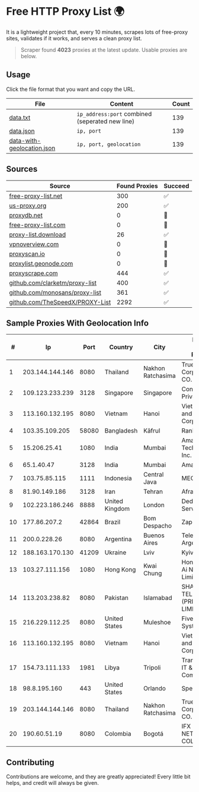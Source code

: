 
# Free HTTP Proxy List 🌍

It is a lightweight project that, every 10 minutes, scrapes lots of free-proxy sites, validates if it works, and serves a clean proxy list.


> Scraper found **4023** proxies at the latest update. Usable proxies are below.

## Usage

Click the file format that you want and copy the URL.


|File|Content|Count|
|----|-------|-----|
|[data.txt](https://raw.githubusercontent.com/themiralay/Proxy-List-World/master/data.txt)|`ip_address:port` combined (seperated new line)|139|
|[data.json](https://raw.githubusercontent.com/themiralay/Proxy-List-World/master/data.json)|`ip, port`|139|
|[data-with-geolocation.json](https://raw.githubusercontent.com/themiralay/Proxy-List-World/master/data-with-geolocation.json)|`ip, port, geolocation`|139|

## Sources

|Source|Found Proxies|Succeed|
|------|-------------|-------|
|[free-proxy-list.net](https://free-proxy-list.net)|300|✅|
|[us-proxy.org](https://www.us-proxy.org)|200|✅|
|[proxydb.net](http://proxydb.net)|0|🚫|
|[free-proxy-list.com](https://free-proxy-list.com/?page=&port=&type%5B%5D=http&type%5B%5D=https&up_time=0&search=Search)|0|🚫|
|[proxy-list.download](https://www.proxy-list.download/HTTP)|26|✅|
|[vpnoverview.com](https://vpnoverview.com/privacy/anonymous-browsing/free-proxy-servers)|0|🚫|
|[proxyscan.io](https://www.proxyscan.io)|0|🚫|
|[proxylist.geonode.com](https://proxylist.geonode.com/api/proxy-list?limit=300&page=1&sort_by=lastChecked&sort_type=desc&protocols=http,https)|0|🚫|
|[proxyscrape.com](https://api.proxyscrape.com/v2/?request=displayproxies&protocol=http&timeout=10000&country=all&ssl=all&anonymity=all)|444|✅|
|[github.com/clarketm/proxy-list](https://raw.githubusercontent.com/clarketm/proxy-list/master/proxy-list-raw.txt)|400|✅|
|[github.com/monosans/proxy-list](https://raw.githubusercontent.com/monosans/proxy-list/main/proxies/http.txt)|361|✅|
|[github.com/TheSpeedX/PROXY-List](https://raw.githubusercontent.com/TheSpeedX/PROXY-List/master/http.txt)|2292|✅|


## Sample Proxies With Geolocation Info

|#|Ip|Port|Country|City|Internet Service Provider|
|-|--|----|-------|----|-------------------------|
|1|203.144.144.146|8080|Thailand|Nakhon Ratchasima|True Internet Corporation CO. Ltd.|
|2|109.123.233.239|3128|Singapore|Singapore|Contabo Asia Private Limited|
|3|113.160.132.195|8080|Vietnam|Hanoi|VietNam Post and Telecom Corporation|
|4|103.35.109.205|58080|Bangladesh|Kāfrul|Ranks ITT|
|5|15.206.25.41|1080|India|Mumbai|Amazon Technologies Inc.|
|6|65.1.40.47|3128|India|Mumbai|Amazon.com|
|7|103.75.85.115|1111|Indonesia|Central Java|MEGADATA|
|8|81.90.149.186|3128|Iran|Tehran|Afranet|
|9|102.223.186.246|8888|United Kingdom|London|Dedicated Servers|
|10|177.86.207.2|42864|Brazil|Bom Despacho|Zap Online Ltda|
|11|200.0.228.26|8080|Argentina|Buenos Aires|Telefonica de Argentina|
|12|188.163.170.130|41209|Ukraine|Lviv|Kyivstar UA|
|13|103.27.111.156|1080|Hong Kong|Kwai Chung|Hong Kong San Ai Net Int'l Limited|
|14|113.203.238.82|8080|Pakistan|Islamabad|SHARP TELECOM (PRIVATE) LIMITED|
|15|216.229.112.25|8080|United States|Muleshoe|Five Area Systems, LLC|
|16|113.160.132.195|8080|Vietnam|Hanoi|VietNam Post and Telecom Corporation|
|17|154.73.111.133|1981|Libya|Tripoli|Trans-Sahara IT & Communication|
|18|98.8.195.160|443|United States|Orlando|Spectrum|
|19|203.144.144.146|8080|Thailand|Nakhon Ratchasima|True Internet Corporation CO. Ltd.|
|20|190.60.51.19|8080|Colombia|Bogotá|IFX NETWORKS COLOMBIA|



## Contributing

Contributions are welcome, and they are greatly appreciated! Every
little bit helps, and credit will always be given.

